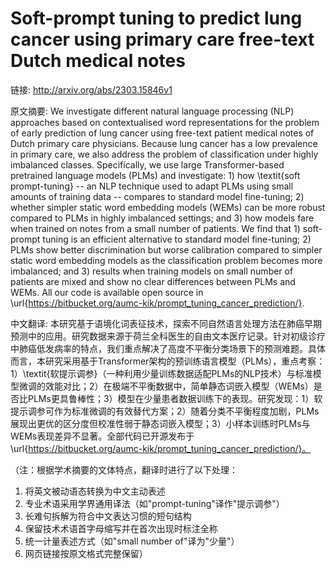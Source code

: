 # Soft-prompt tuning to predict lung cancer using primary care free-text Dutch medical notes

链接: http://arxiv.org/abs/2303.15846v1

原文摘要:
We investigate different natural language processing (NLP) approaches based
on contextualised word representations for the problem of early prediction of
lung cancer using free-text patient medical notes of Dutch primary care
physicians. Because lung cancer has a low prevalence in primary care, we also
address the problem of classification under highly imbalanced classes.
Specifically, we use large Transformer-based pretrained language models (PLMs)
and investigate: 1) how \textit{soft prompt-tuning} -- an NLP technique used to
adapt PLMs using small amounts of training data -- compares to standard model
fine-tuning; 2) whether simpler static word embedding models (WEMs) can be more
robust compared to PLMs in highly imbalanced settings; and 3) how models fare
when trained on notes from a small number of patients. We find that 1)
soft-prompt tuning is an efficient alternative to standard model fine-tuning;
2) PLMs show better discrimination but worse calibration compared to simpler
static word embedding models as the classification problem becomes more
imbalanced; and 3) results when training models on small number of patients are
mixed and show no clear differences between PLMs and WEMs. All our code is
available open source in
\url{https://bitbucket.org/aumc-kik/prompt_tuning_cancer_prediction/}.

中文翻译:
本研究基于语境化词表征技术，探索不同自然语言处理方法在肺癌早期预测中的应用。研究数据来源于荷兰全科医生的自由文本医疗记录。针对初级诊疗中肺癌低发病率的特点，我们重点解决了高度不平衡分类场景下的预测难题。具体而言，本研究采用基于Transformer架构的预训练语言模型（PLMs），重点考察：1）\textit{软提示调参}（一种利用少量训练数据适配PLMs的NLP技术）与标准模型微调的效能对比；2）在极端不平衡数据中，简单静态词嵌入模型（WEMs）是否比PLMs更具鲁棒性；3）模型在少量患者数据训练下的表现。研究发现：1）软提示调参可作为标准微调的有效替代方案；2）随着分类不平衡程度加剧，PLMs展现出更优的区分度但校准性弱于静态词嵌入模型；3）小样本训练时PLMs与WEMs表现差异不显著。全部代码已开源发布于\url{https://bitbucket.org/aumc-kik/prompt_tuning_cancer_prediction/}。

（注：根据学术摘要的文体特点，翻译时进行了以下处理：
1. 将英文被动语态转换为中文主动表述
2. 专业术语采用学界通用译法（如"prompt-tuning"译作"提示调参"）
3. 长难句拆解为符合中文表达习惯的短句结构
4. 保留技术术语首字母缩写并在首次出现时标注全称
5. 统一计量表述方式（如"small number of"译为"少量"）
6. 网页链接按原文格式完整保留）

